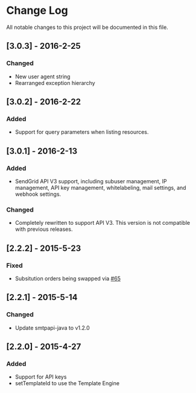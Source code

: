 # Change Log
All notable changes to this project will be documented in this file.

## [3.0.3] - 2016-2-25
### Changed
- New user agent string
- Rearranged exception hierarchy

## [3.0.2] - 2016-2-22
### Added
- Support for query parameters when listing resources.

## [3.0.1] - 2016-2-13
### Added
- SendGrid API V3 support, including subuser management, IP management, API key
management, whitelabeling, mail settings, and webhook settings.

### Changed
- Completely rewritten to support API V3. This version is not compatible with
previous releases.

## [2.2.2] - 2015-5-23
### Fixed
- Subsitution orders being swapped via [#65](https://github.com/sendgrid/sendgrid-java/pull/65)

## [2.2.1] - 2015-5-14
### Changed
- Update smtpapi-java to v1.2.0

## [2.2.0] - 2015-4-27
### Added
- Support for API keys
- setTemplateId to use the Template Engine
